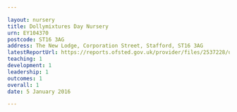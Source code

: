 ```yaml
---

layout: nursery
title: Dollymixtures Day Nursery
urn: EY104370
postcode: ST16 3AG
address: The New Lodge, Corporation Street, Stafford, ST16 3AG
latestReportUrl: https://reports.ofsted.gov.uk/provider/files/2537228/urn/EY104370.pdf
teaching: 1
development: 1
leadership: 1
outcomes: 1
overall: 1
date: 5 January 2016

---
```


